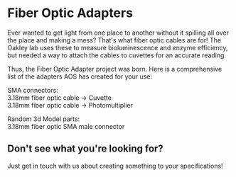# Fiber Optic Adapters 

Ever wanted to get light from one place to another without it spilling all over the place and making a mess? That's what fiber optic cables are for!  The Oakley lab uses these to measure bioluminescence and enzyme efficiency, but needed a way to attach the cables to cuvettes for an accurate reading.

Thus, the Fiber Optic Adapter project was born.  Here is a comprehensive list of the adapters AOS has created for your use:

SMA connectors:  
3.18mm fiber optic cable -> Cuvette  
3.18mm fiber optic cable -> Photomultiplier  

Random 3d Model parts:  
3.18mm fiber optic SMA male connector  

## Don't see what you're looking for?  

Just get in touch with us about creating something to your specifications!